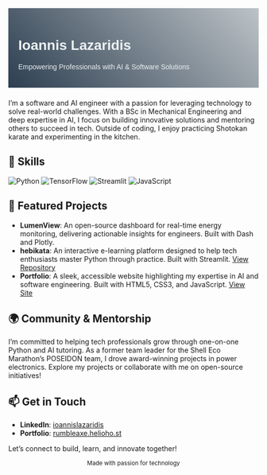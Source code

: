 <svg width="600" height="200" xmlns="http://www.w3.org/2000/svg">
  <foreignObject width="100%" height="100%">
    <div xmlns="http://www.w3.org/1999/xhtml" style="background: linear-gradient(45deg, #2c3e50, #bdc3c7); padding: 20px; color: #ecf0f1; font-family: Arial, sans-serif;">
      <h1>Ioannis Lazaridis</h1>
      <p>Empowering Professionals with AI & Software Solutions</p>
    </div>
  </foreignObject>
</svg>

I’m a software and AI engineer with a passion for leveraging technology to solve real-world challenges. With a BSc in Mechanical Engineering and deep expertise in AI, I focus on building innovative solutions and mentoring others to succeed in tech. Outside of coding, I enjoy practicing Shotokan karate and experimenting in the kitchen.

## 🔧 Skills
![Python](https://img.shields.io/badge/Python-2c3e50?style=flat-square&logo=python) ![TensorFlow](https://img.shields.io/badge/TensorFlow-e67e22?style=flat-square&logo=tensorflow) ![Streamlit](https://img.shields.io/badge/Streamlit-16a085?style=flat-square&logo=streamlit) ![JavaScript](https://img.shields.io/badge/JavaScript-f39c12?style=flat-square&logo=javascript)

## 🚀 Featured Projects
- **LumenView**: An open-source dashboard for real-time energy monitoring, delivering actionable insights for engineers. Built with Dash and Plotly.
- **hebikata**: An interactive e-learning platform designed to help tech enthusiasts master Python through practice. Built with Streamlit. [View Repository](https://github.com/Rumbleaxe/hebikata)
- **Portfolio**: A sleek, accessible website highlighting my expertise in AI and software engineering. Built with HTML5, CSS3, and JavaScript. [View Site](https://rumbleaxe.helioho.st)

## 🌍 Community & Mentorship
I’m committed to helping tech professionals grow through one-on-one Python and AI tutoring. As a former team leader for the Shell Eco Marathon’s POSEIDON team, I drove award-winning projects in power electronics. Explore my projects or collaborate with me on open-source initiatives!
<!--
## 📊 GitHub Stats
![GitHub Stats](https://github-readme-stats.vercel.app/api?username=Rumbleaxe&theme=dracula&show_icons=true)
-->
## 📫 Get in Touch
- **LinkedIn**: [ioannislazaridis](https://linkedin.com/in/ioannislazaridis)
- **Portfolio**: [rumbleaxe.helioho.st](https://rumbleaxe.helioho.st)


Let’s connect to build, learn, and innovate together!

<div align="center">
  <sub>Made with passion for technology</sub>
</div>

